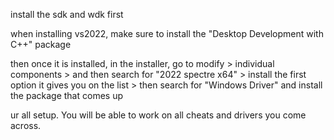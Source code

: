 install the sdk and wdk first

when installing vs2022, make sure to install the "Desktop Development with C++" package

then once it is installed, in the installer, go to modify > individual components > and then search for "2022 spectre x64" > install the first option it gives you on the list > then search for "Windows Driver" and install the package that comes up

ur all setup. You will be able to work on all cheats and drivers you come across.
